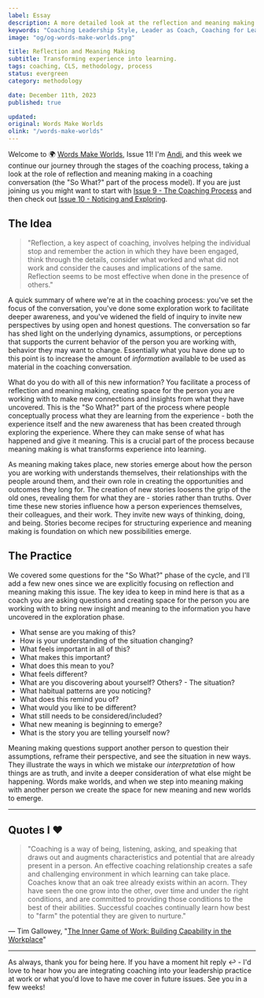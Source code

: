 ```yaml
---
label: Essay
description: A more detailed look at the reflection and meaning making part of the coaching conversation, and how experience is transformed into learning.
keywords: "Coaching Leadership Style, Leader as Coach, Coaching for Leaders, Manager as Coach"
image: "og/og-words-make-worlds.png"

title: Reflection and Meaning Making
subtitle: Transforming experience into learning.
tags: coaching, CLS, methodology, process
status: evergreen
category: methodology

date: December 11th, 2023
published: true

updated:
original: Words Make Worlds
olink: "/words-make-worlds"
---
```


Welcome to 🌍 [Words Make Worlds](https://methodandmatter.com/words-make-worlds), Issue 11! I'm [Andi](https://methodandmatter.com/about), and this week we continue our journey through the stages of the coaching process, taking a look at the role of reflection and meaning making in a coaching conversation (the "So What?" part of the process model). If you are just joining us you might want to start with [Issue 9 - The Coaching Process](https://methodandmatter.com/words-make-worlds/009/) and then check out [Issue 10 - Noticing and Exploring](https://methodandmatter.com/words-make-worlds/010/).

## The Idea

> "Reflection, a key aspect of coaching, involves helping the individual stop and remember the action in which they have been engaged, think through the details, consider what worked and what did not work and consider the causes and implications of the same. Reflection seems to be most effective when done in the presence of others."

A quick summary of where we're at in the coaching process: you've set the focus of the conversation, you've done some exploration work to facilitate deeper awareness, and you've widened the field of inquiry to invite new perspectives by using open and honest questions. The conversation so far has shed light on the underlying dynamics, assumptions, or perceptions that supports the current behavior of the person you are working with, behavior they may want to change. Essentially what you have done up to this point is to increase the amount of _information_ available to be used as material in the coaching conversation.

What do you do with all of this new information? You facilitate a process of reflection and meaning making, creating space for the person you are working with to make new connections and insights from what they have uncovered. This is the "So What?" part of the process where people conceptually process what they are learning from the experience - both the experience itself and the new awareness that has been created through exploring the experience. Where they can make sense of what has happened and give it meaning. This is a crucial part of the process because meaning making is what transforms experience into learning.

As meaning making takes place, new stories emerge about how the person you are working with understands themselves, their relationships with the people around them, and their own role in creating the opportunities and outcomes they long for. The creation of new stories loosens the grip of the old ones, revealing them for what they are - stories rather than truths. Over time these new stories influence how a person experiences themselves, their colleagues, and their work. They invite new ways of thinking, doing, and being. Stories become recipes for structuring experience and meaning making is foundation on which new possibilities emerge.

## The Practice
We covered some questions for the "So What?" phase of the cycle, and I'll add a few new ones since we are explicitly focusing on reflection and meaning making this issue. The key idea to keep in mind here is that as a coach you are asking questions and creating space for the person you are working with to bring new insight and meaning to the information you have uncovered in the exploration phase.

- What sense are you making of this?
- How is your understanding of the situation changing?
- What feels important in all of this?
- What makes this important?
- What does this mean to you?
- What feels different?
- What are you discovering about yourself? Others? - The situation?
- What habitual patterns are you noticing?
- What does this remind you of?
- What would you like to be different?
- What still needs to be considered/included?
- What new meaning is beginning to emerge?
- What is the story you are telling yourself now?

Meaning making questions support another person to question their assumptions, reframe their perspective, and see the situation in new ways. They illustrate the ways in which we mistake our _interpretation_ of how things are as truth, and invite a deeper consideration of what else might be happening. Words make worlds, and when we step into meaning making with another person we create the space for new meaning and new worlds to emerge.

---

## Quotes I ❤️
> "Coaching is a way of being, listening, asking, and speaking that draws out and augments characteristics and potential that are already present in a person. An effective coaching relationship creates a safe and challenging environment in which learning can take place. Coaches know that an oak tree already exists within an acorn. They have seen the one grow into the other, over time and under the right conditions, and are committed to providing those conditions to the best of their abilities. Successful coaches continually learn how best to "farm" the potential they are given to nurture."

&mdash; Tim Gallowey, "[The Inner Game of Work: Building Capability in the Workplace](https://thesystemsthinker.com/the-inner-game-of-work-building-capability-in-the-workplace/)"

---

As always, thank you for being here. If you have a moment hit reply ↩️ - I'd love to hear how you are integrating coaching into your leadership practice at work or what you'd love to have me cover in future issues. See you in a few weeks!
